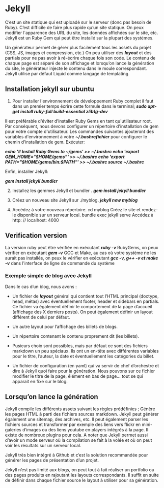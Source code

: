 # Jekyll

C’est un site statique qui est uploadé sur le serveur (donc pas besoin de Ruby).
C’est difficile de faire plus rapide qu’un site statique.
On peux modifier l'apparence des URL du site, les données affichées sur le site, etc.
Jekyll est un Ruby Gem qui peut être installé sur la plupart des systèmes.

Un générateur permet de gérer plus facilement tous les assets du projet (CSS, JS, images et compression, etc.)
On peu utiliser des _**layout**_ et des partials pour ne pas avoir à ré-écrire chaque fois son code.
Le contenu de chaque page est séparé de son affichage et lorsqu’on lance la génération du site, le générateur injecte le contenu dans le moule correspondant.
Jekyll utilise par défaut Liquid comme langage de templating.

## Installation jekyll sur ubuntu

1. Pour installer l'environnement de développement Ruby complet il faut dans un premier temps écrire cette formule dans le terminal; 
_**sudo apt-get install ruby-full build-essential zlib1g-dev**_

Il est préférable d'éviter d'installer Ruby Gems en tant qu'utilisateur root. Par conséquent, nous devons configurer un répertoire d'installation de gem pour votre compte d'utilisateur. Les commandes suivantes ajouteront des variables d'environnement à votre _**~/.bashrcfichier**_ pour configurer le chemin d'installation de gem. Exécuter:

_**echo '# Install Ruby Gems to ~/gems' >> ~/.bashrc
echo 'export GEM_HOME="$HOME/gems"' >> ~/.bashrc
echo 'export PATH="$HOME/gems/bin:$PATH"' >> ~/.bashrc
source ~/.bashrc**_

Enfin, installer Jekyll:

_**gem install jekyll bundler**_

2. Installez les gemmes Jekyll et bundler .
_**gem install jekyll bundler**_

3. Créez un nouveau site Jekyll sur ./myblog.
_**jekyll new myblog**_
4. Accédez à votre nouveau répertoire.
cd myblog
Créez le site et rendez-le disponible sur un serveur local.
bundle exec jekyll serve
Accédez à http: // localhost: 4000

## Verification version 

La version ruby peut être vérifiée en exécutant _**ruby -v**_
RubyGems, on peux vérifier en exécutant _**gem -v**_
GCC et Make, au cas où votre système ne les aurait pas installés, on peux le vérifier en exécutant _**gcc -v, g++ -v et make -v**_ dans l'interface de ligne de commande du système

### Exemple simple de blog avec Jekyll
Dans le cas d’un blog, nous avons :

* Un fichier de _**layout**_ général qui contient tout l’HTML principal (doctype, head, métas) avec éventuellement footer, header et sidebars en partials. Ce fichier va également définir le comportement de la page d’accueil (affichage des X derniers posts). On peut également définir un layout différent de celui par défaut.

* Un autre layout pour l’affichage des billets de blogs.

* Un répertoire contenant le contenu proprement dit (les billets).

* Pusieurs choix sont possibles, mais par défaut ce sont des fichiers markdown un peu spéciaux. Ils ont un en-tête avec différentes variables pour le titre, l’auteur, la date et éventuellement les catégories du billet.

* Un fichier de configuration (en yaml) qui va servir de chef d’orchestre et dire à Jekyll quoi faire pour la génération.
Nous pouvons sur ce fichier modifier le titre de la page, élément en bas de page... tout se qui apparait en fixe sur le blog. 

## Lorsqu’on lance la génération

Jekyll compile les différents assets suivant les règles prédéfinies ;
Génère les pages HTML à parti des fichiers sources markdown.
Jekyll peut générer également une sitemap, des archives, etc.
Il peut également parser les fichiers sources et transformer par exemple des liens vers flickr en mini-galeries d’images ou des liens youtube en players intégrés à la page. Il existe de nombreux plugins pour cela.
A noter que Jekyll permet aussi d’avoir un mode serveur où la compilation se fait à la volée et où on peut voir les résultats sur un serveur local.

Jekyll très bien intégré à Github et c’est la solution recommandée pour générer les pages de présentation d’un projet.

Jekyll n’est pas limité aux blogs, on peut tout à fait réaliser un portfolio ou des pages produits en rajoutant les layouts correspondants. Il suffit en suite de définir dans chaque fichier source le layout à utiliser pour sa génération.

